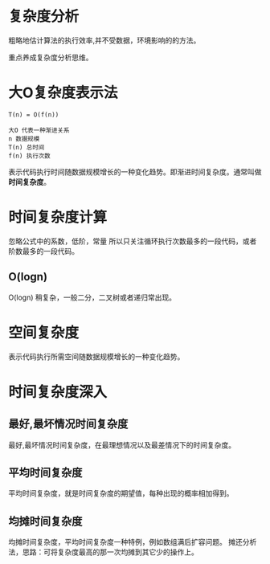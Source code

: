 # 复杂度分析
粗略地估计算法的执行效率,并不受数据，环境影响的的方法。

重点养成复杂度分析思维。

# 大O复杂度表示法
```
T(n) = O(f(n))

大O 代表一种渐进关系
n 数据规模
T(n) 总时间
f(n) 执行次数
```
表示代码执行时间随数据规模增长的一种变化趋势。即渐进时间复杂度。通常叫做**时间复杂度**。

# 时间复杂度计算
忽略公式中的系数，低阶，常量
所以只关注循环执行次数最多的一段代码，或者阶数最多的一段代码。

## O(logn)
O(logn) 稍复杂，一般二分，二叉树或者递归常出现。

# 空间复杂度
表示代码执行所需空间随数据规模增长的一种变化趋势。

# 时间复杂度深入

## 最好,最坏情况时间复杂度
最好,最坏情况时间复杂度，在最理想情况以及最差情况下的时间复杂度。

## 平均时间复杂度
平均时间复杂度，就是时间复杂度的期望值，每种出现的概率相加得到。

## 均摊时间复杂度
均摊时间复杂度，平均时间复杂度一种特例，例如数组满后扩容问题。
摊还分析法，思路：可将复杂度最高的那一次均摊到其它少的操作上。